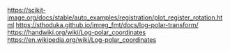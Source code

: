 https://scikit-image.org/docs/stable/auto_examples/registration/plot_register_rotation.html
https://sthoduka.github.io/imreg_fmt/docs/log-polar-transform/
https://handwiki.org/wiki/Log-polar_coordinates
https://en.wikipedia.org/wiki/Log-polar_coordinates
